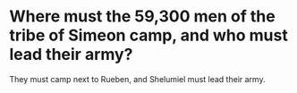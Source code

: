 # Where must the 59,300 men of the tribe of Simeon camp, and who must lead their army?

They must camp next to Rueben, and Shelumiel must lead their army.
